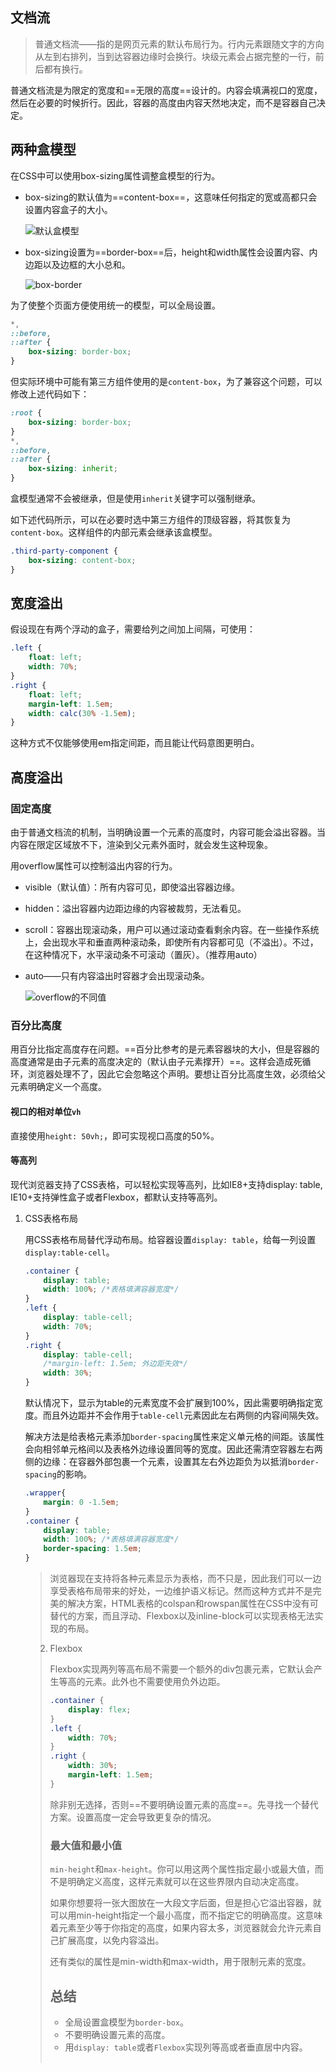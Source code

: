 ## 文档流

> 普通文档流——指的是网页元素的默认布局行为。行内元素跟随文字的方向从左到右排列，当到达容器边缘时会换行。块级元素会占据完整的一行，前后都有换行。

普通文档流是为限定的宽度和==无限的高度==设计的。内容会填满视口的宽度，然后在必要的时候折行。因此，容器的高度由内容天然地决定，而不是容器自己决定。

## 两种盒模型

在CSS中可以使用box-sizing属性调整盒模型的行为。

- box-sizing的默认值为==content-box==，这意味任何指定的宽或高都只会设置内容盒子的大小。

  ![默认盒模型](images/box-content.png)

- box-sizing设置为==border-box==后，height和width属性会设置内容、内边距以及边框的大小总和。

  ![box-border](images/box-border.png)

为了使整个页面方便使用统一的模型，可以全局设置。

```css
*,
::before,
::after {
    box-sizing: border-box;
}
```

但实际环境中可能有第三方组件使用的是`content-box`，为了兼容这个问题，可以修改上述代码如下：

```css
:root {
    box-sizing: border-box;
}
*,
::before,
::after {
    box-sizing: inherit;
}
```

盒模型通常不会被继承，但是使用`inherit`关键字可以强制继承。

如下述代码所示，可以在必要时选中第三方组件的顶级容器，将其恢复为`content-box`。这样组件的内部元素会继承该盒模型。

```css
.third-party-component {
    box-sizing: content-box;
}
```

## 宽度溢出

假设现在有两个浮动的盒子，需要给列之间加上间隔，可使用：

```css
.left {
    float: left;
    width: 70%;
}
.right {
    float: left;
    margin-left: 1.5em;
    width: calc(30% -1.5em);
}
```

这种方式不仅能够使用em指定间距，而且能让代码意图更明白。

## 高度溢出

### 固定高度

由于普通文档流的机制，当明确设置一个元素的高度时，内容可能会溢出容器。当内容在限定区域放不下，渲染到父元素外面时，就会发生这种现象。

用overflow属性可以控制溢出内容的行为。

- visible（默认值）：所有内容可见，即使溢出容器边缘。
-  hidden：溢出容器内边距边缘的内容被裁剪，无法看见。
-  scroll：容器出现滚动条，用户可以通过滚动查看剩余内容。在一些操作系统上，会出现水平和垂直两种滚动条，即使所有内容都可见（不溢出）。不过，在这种情况下，水平滚动条不可滚动（置灰）。（推荐用auto）
-  auto——只有内容溢出时容器才会出现滚动条。

    ![overflow的不同值](images/overflow-test.png)

### 百分比高度

用百分比指定高度存在问题。==百分比参考的是元素容器块的大小，但是容器的高度通常是由子元素的高度决定的（默认由子元素撑开）==。这样会造成死循环，浏览器处理不了，因此它会忽略这个声明。要想让百分比高度生效，必须给父元素明确定义一个高度。

#### 视口的相对单位`vh`

直接使用`height: 50vh;`，即可实现视口高度的50%。

#### 等高列

现代浏览器支持了CSS表格，可以轻松实现等高列，比如IE8+支持display: table, IE10+支持弹性盒子或者Flexbox，都默认支持等高列。

1. CSS表格布局

   用CSS表格布局替代浮动布局。给容器设置`display: table`，给每一列设置`display:table-cell`。

   ```css
   .container {
       display: table;
       width: 100%; /*表格填满容器宽度*/
   }
   .left {
       display: table-cell;
       width: 70%;
   }
   .right {
       display: table-cell;
       /*margin-left: 1.5em; 外边距失效*/
       width: 30%;
   }
   ```

   默认情况下，显示为table的元素宽度不会扩展到100%，因此需要明确指定宽度。而且外边距并不会作用于`table-cell`元素因此左右两侧的内容间隔失效。

   解决方法是给表格元素添加`border-spacing`属性来定义单元格的间距。该属性会向相邻单元格间以及表格外边缘设置同等的宽度。因此还需清空容器左右两侧的边缘：在容器外部包裹一个元素，设置其左右外边距负为以抵消`border-spacing`的影响。

   ```css
   .wrapper{
       margin: 0 -1.5em;
   }
   .container {
       display: table;
       width: 100%; /*表格填满容器宽度*/
       border-spacing: 1.5em;
   }
   ```

   > 浏览器现在支持将各种元素显示为表格，而不只是<table>，因此我们可以一边享受表格布局带来的好处，一边维护语义标记。然而这种方式并不是完美的解决方案，HTML表格的colspan和rowspan属性在CSS中没有可替代的方案，而且浮动、Flexbox以及inline-block可以实现表格无法实现的布局。

   

2. Flexbox

   Flexbox实现两列等高布局不需要一个额外的div包裹元素，它默认会产生等高的元素。此外也不需要使用负外边距。

   ```css
   .container {
       display: flex;
   }
   .left {
       width: 70%;
   }
   .right {
       width: 30%;
       margin-left: 1.5em;
   }
   ```

   除非别无选择，否则==不要明确设置元素的高度==。先寻找一个替代方案。设置高度一定会导致更复杂的情况。

### 最大值和最小值

`min-height`和`max-height`。你可以用这两个属性指定最小或最大值，而不是明确定义高度，这样元素就可以在这些界限内自动决定高度。

如果你想要将一张大图放在一大段文字后面，但是担心它溢出容器，就可以用min-height指定一个最小高度，而不指定它的明确高度。这意味着元素至少等于你指定的高度，如果内容太多，浏览器就会允许元素自己扩展高度，以免内容溢出。

还有类似的属性是min-width和max-width，用于限制元素的宽度。



## 总结

- 全局设置盒模型为`border-box`。
- 不要明确设置元素的高度。
- 用`display: table`或者`Flexbox`实现列等高或者垂直居中内容。